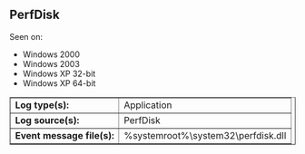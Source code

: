 ## PerfDisk

Seen on:
* Windows 2000
* Windows 2003
* Windows XP 32-bit
* Windows XP 64-bit

<table border="1" class="docutils">
  <tbody>
    <tr>
      <td><b>Log type(s):</b></td>
      <td>Application</td>
    </tr>
    <tr>
      <td><b>Log source(s):</b></td>
      <td>PerfDisk</td>
    </tr>
    <tr>
      <td><b>Event message file(s):</b></td>
      <td>%systemroot%\system32\perfdisk.dll</td>
    </tr>
  </tbody>
</table>

&nbsp;

